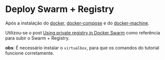 # Deploy Swarm + Registry

Após a instalação do [docker](https://docs.docker.com/install/linux/docker-ce/ubuntu/), [docker-compose](https://docs.docker.com/v17.09/compose/install/#install-compose) e do [docker-machine](https://github.com/docker/machine/releases).

Utilizou-se o post [Using private registry in Docker Swarm](https://codeblog.dotsandbrackets.com/private-registry-swarm/) como referência para subir o Swarm + Registry.

**obs**: É necessário instalar o `virtualbox`, para que os comandos do tutorial funcione corretamente.

